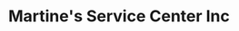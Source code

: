 ---
title: "Martine's Service Center Inc"
url: /middletown/martines-service-center-inc-route-211-east-13/
shop: car repair
---